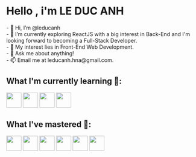  <h1>Hello , i'm LE DUC ANH</h1>
- 👋 Hi, I’m @leducanh <br>
- 🌱 I’m currently exploring ReactJS with a big interest in Back-End and I'm looking forward to becoming a Full-Stack Developer. <br>
- 🤔 My interest lies in Front-End Web Development. <br>
- 💬 Ask me about anything! <br>
- 📫 Email me at leducanh.hna@gmail.com. <br>
<h2>What I'm currently learning 📓:</h2>
<div class="gradient-border" id="box"
       <div>
    <img src="https://camo.githubusercontent.com/27d0b117da00485c56d69aef0fa310a3f8a07abecc8aa15fa38c8b78526c60ac/68747470733a2f2f63646e2e6a7364656c6976722e6e65742f67682f64657669636f6e732f64657669636f6e2f69636f6e732f72656163742f72656163742d6f726967696e616c2e737667" width=40px" height="40px" style="display: inline-block">
    <img src="https://camo.githubusercontent.com/adb5a4ad9ef6595b2588c371f02296da3cb3533f4a7387a19f0818501e75f2ea/68747470733a2f2f63646e2e6a7364656c6976722e6e65742f67682f64657669636f6e732f64657669636f6e2f69636f6e732f6e706d2f6e706d2d6f726967696e616c2d776f72646d61726b2e737667" width=40px" height="40px" style="display: inline-block">
    <img src="https://camo.githubusercontent.com/ddd323c6c51fbc9a81fcbb60fe25a588ab59fdd6567b7e827f4d2d5c4e09f6a1/68747470733a2f2f63646e2e6a7364656c6976722e6e65742f67682f64657669636f6e732f64657669636f6e2f69636f6e732f6769742f6769742d706c61696e2e737667" width=40px" height="40px" style="display: inline-block">   
    <img src="https://camo.githubusercontent.com/900baefb89e187c8b32cdbb3b440d1502fe8f30a1a335cc5dc5868af0142f8b1/68747470733a2f2f63646e2e6a7364656c6976722e6e65742f67682f64657669636f6e732f64657669636f6e2f69636f6e732f6e6f64656a732f6e6f64656a732d6f726967696e616c2e737667" width=40px" height="40px" style="display: inline-block">   
  </div>
  
  <h2>What I've mastered 📘:</h2>
  <div>
    <img src="https://camo.githubusercontent.com/da7acacadecf91d6dc02efcd2be086bb6d78ddff19a1b7a0ab2755a6fda8b1e9/68747470733a2f2f63646e2e6a7364656c6976722e6e65742f67682f64657669636f6e732f64657669636f6e2f69636f6e732f68746d6c352f68746d6c352d6f726967696e616c2e737667" width=40px" height="40px" style="display: inline-block">
    <img src="https://camo.githubusercontent.com/2e496d4bfc6f753ddca87b521ce95c88219f77800212ffa6d4401ad368c82170/68747470733a2f2f63646e2e6a7364656c6976722e6e65742f67682f64657669636f6e732f64657669636f6e2f69636f6e732f637373332f637373332d6f726967696e616c2e737667" width=40px" height="40px" style="display: inline-block">
    <img src="https://camo.githubusercontent.com/442c452cb73752bb1914ce03fce2017056d651a2099696b8594ddf5ccc74825e/68747470733a2f2f63646e2e6a7364656c6976722e6e65742f67682f64657669636f6e732f64657669636f6e2f69636f6e732f6a6176617363726970742f6a6176617363726970742d6f726967696e616c2e737667" width=40px" height="40px" style="display: inline-block">
    <img src="https://camo.githubusercontent.com/21a3b356c5e7cd3375e855ff162adc60bfbf7981e9c5b159afecc2bd416ab745/68747470733a2f2f63646e2e6a7364656c6976722e6e65742f67682f64657669636f6e732f64657669636f6e2f69636f6e732f70686f746f73686f702f70686f746f73686f702d6c696e652e737667" width=40px" height="40px" style="display: inline-block">
    <img src="https://camo.githubusercontent.com/3d1f02abafc5d6ea0826b6ff041bfb5ab263c65da995fba8d771d813cb98b118/68747470733a2f2f63646e2e6a7364656c6976722e6e65742f67682f64657669636f6e732f64657669636f6e2f69636f6e732f696c6c7573747261746f722f696c6c7573747261746f722d6c696e652e737667" width=40px" height="40px" style="display: inline-block">
    <img src="https://camo.githubusercontent.com/a3139c303c358b54d71f03e9d8fb2abfa4f28d5c166937b737fc1782a5192fad/68747470733a2f2f63646e2e6a7364656c6976722e6e65742f67682f64657669636f6e732f64657669636f6e2f69636f6e732f6166746572656666656374732f6166746572656666656374732d6f726967696e616c2e737667" width=40px" height="40px" style="display: inline-block">
  </div>   
 </div>
  
<!---
hnaDeveloper/hnaDeveloper is a ✨ special ✨ repository because its `README.md` (this file) appears on your GitHub profile.
You can click the Preview link to take a look at your changes.
--->
